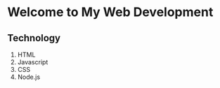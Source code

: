 <h1> Welcome to My Web Development</h1>
<h2> Technology</h2>
<ol>
  <li>HTML</li>
  <li>Javascript</li>
  <li>CSS</li>
  <li>Node.js</li>
  </ol>
